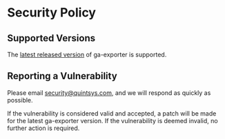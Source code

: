 # Security Policy

## Supported Versions

The [latest released version](https://github.com/quintsys/ga-exporter/releases) of ga-exporter is supported.

## Reporting a Vulnerability

Please email security@quintsys.com, and we will respond as quickly as possible.

If the vulnerability is considered valid and accepted, a patch will be made for the latest ga-exporter version.
If the vulnerability is deemed invalid, no further action is required.

